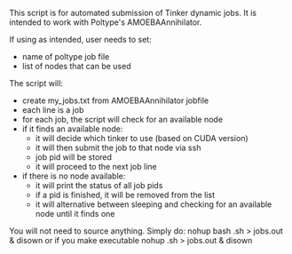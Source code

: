 This script is for automated submission of Tinker dynamic jobs.
It is intended to work with Poltype's AMOEBAAnnihilator.


If using as intended, user needs to set:                          
- name of poltype job file                                                     
- list of nodes that can be used

                        
The script will:                                                  
- create my_jobs.txt from AMOEBAAnnihilator jobfile
- each line is a job                                              
- for each job, the script will check for an available node
- if it finds an available node:
  -  it will decide which tinker to use (based on CUDA version)
  - it will then submit the job to that node via ssh
  - job pid will be stored
  - it will proceed to the next job line
- if there is no node available:
  - it will print the status of all job pids
  - if a pid is finished, it will be removed from the list
  - it will alternative between sleeping and checking for an available node until it finds one


You will not need to source anything. Simply do:
nohup bash .sh > jobs.out & disown
or if you make executable
nohup .sh > jobs.out & disown
